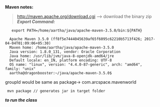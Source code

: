 **Maven notes:**
  > http://maven.apache.org/download.cgi --> download the binary zip
***Export Command:***
  ```export M2_HOME=/home/aartha/java/apache-maven-3.5.0
     export PATH=/home/aartha/java/apache-maven-3.5.0/bin:${PATH}
   ```

  ```  aartha@dragonbooster:~/java/apache-maven-3.5.0$ mvn --version
    Apache Maven 3.5.0 (ff8f5e7444045639af65f6095c62210b5713f426; 2017-04-04T01:09:06+05:30)
    Maven home: /home/aartha/java/apache-maven-3.5.0
    Java version: 1.8.0_131, vendor: Oracle Corporation
    Java home: /usr/lib/jvm/java-8-openjdk-amd64/jre
    Default locale: en_IN, platform encoding: UTF-8
    OS name: "linux", version: "4.4.0-87-generic", arch: "amd64", family: "unix"
    aartha@dragonbooster:~/java/apache-maven-3.5.0$
  ```  
groupId would be same as package-> com.arcspace.mavenworld
  ```mvn compile
   mvn package // generates jar in target folder
   ```
***to run the class***
 ``` java -cp target/MavenTestApp-1.0-SNAPSHOT.jar com.arcspace.mavenworld.App
 ```
